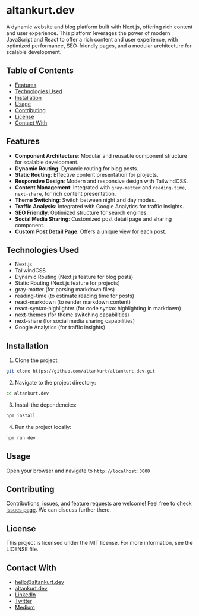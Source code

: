 # altankurt.dev

A dynamic website and blog platform built with Next.js, offering rich content and user experience. 
This platform leverages the power of modern JavaScript and React to offer a rich content and user experience, with optimized performance, SEO-friendly pages, and a modular architecture for scalable development.

## Table of Contents

- [Features](#features)
- [Technologies Used](#technologies-used)
- [Installation](#installation)
- [Usage](#usage)
- [Contributing](#contributing)
- [License](#License)
- [Contact With](#contact-with)

## Features

- **Component Architecture**: Modular and reusable component structure for scalable development.
- **Dynamic Routing**: Dynamic routing for blog posts.
- **Static Routing**: Effective content presentation for projects.
- **Responsive Design**: Modern and responsive design with TailwindCSS.
- **Content Management**: Integrated with `gray-matter` and `reading-time`, `next-share`, for rich content presentation.
- **Theme Switching**: Switch between night and day modes.
- **Traffic Analysis**: Integrated with Google Analytics for traffic insights.
- **SEO Friendly**: Optimized structure for search engines.
- **Social Media Sharing**: Customized post detail page and sharing component.
- **Custom Post Detail Page**: Offers a unique view for each post.

## Technologies Used

- Next.js
- TailwindCSS
- Dynamic Routing (Next.js feature for blog posts)
- Static Routing (Next.js feature for projects)
- gray-matter (for parsing markdown files)
- reading-time (to estimate reading time for posts)
- react-markdown (to render markdown content)
- react-syntax-highlighter (for code syntax highlighting in markdown)
- next-themes (for theme switching capabilities)
- next-share (for social media sharing capabilities)
- Google Analytics (for traffic insights)

## Installation

1. Clone the project:

```bash
git clone https://github.com/altankurt/altankurt.dev.git
```
2. Navigate to the project directory:

```bash
cd altankurt.dev
```

3. Install the dependencies:

```bash
npm install
```

4. Run the project locally:

```bash
npm run dev
```

## Usage

Open your browser and navigate to `http://localhost:3000`

## Contributing

Contributions, issues, and feature requests are welcome! Feel free to check [issues page](https://github.com/altankurt/altankurt.dev/issues).
 We can discuss further there.

## License

This project is licensed under the MIT license. For more information, see the LICENSE file.

## Contact With

- [hello@altankurt.dev](mailto:hello@altankurt.dev)
- [altankurt.dev](https://altankurt.dev)
- [LinkedIn](https://www.linkedin.com/in/altankurt/)
- [Twitter](https://www.twitter.com/aaltankurt)
- [Medium](https://medium.com/@altankurt)
